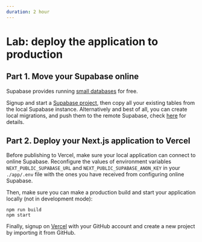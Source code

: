 ```yaml
---
duration: 2 hour
---
```


# Lab: deploy the application to production

## Part 1. Move your Supabase online

Supabase provides running [small databases](https://supabase.com/pricing) for free.

Signup and start a [Supabase project](https://app.supabase.com), then copy all your existing tables from the local Supabase instance. Alternatively and best of all, you can create local migrations, and push them to the remote Supabase, check [here](https://supabase.com/docs/guides/cli/local-development#deploy-your-project) for details.

## Part 2. Deploy your Next.js application to Vercel

Before publishing to Vercel, make sure your local application can connect to online Supabase. Reconfigure the values of environment variables `NEXT_PUBLIC_SUPABASE_URL` and `NEXT_PUBLIC_SUPABASE_ANON_KEY` in your `./app/.env` file with the ones you have received from configuring online Supabase.

Then, make sure you can make a production build and start your application locally (not in development mode):

```
npm run build
npm start
```

Finally, signup on [Vercel](https://vercel.com) with your GitHub account and create a new project by importing it from GitHub.
